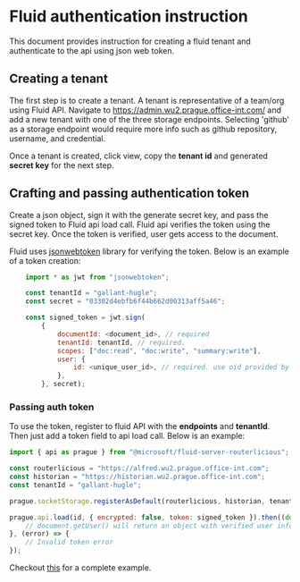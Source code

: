 # Fluid authentication instruction
This document provides instruction for creating a fluid tenant and authenticate to the api using json web token.

## Creating a tenant
The first step is to create a tenant. A tenant is representative of a team/org using Fluid API. Navigate to https://admin.wu2.prague.office-int.com/ and add a new tenant with one of the three storage endpoints. Selecting 'github' as a storage endpoint would require more info such as github repository, username, and credential.

Once a tenant is created, click view, copy the **tenant id** and generated **secret key** for the next step.

## Crafting and passing authentication token
Create a json object, sign it with the generate secret key, and pass the signed token to Fluid api load call. Fluid api verifies the token using the secret key. Once the token is verified, user gets access to the document.

Fluid uses [jsonwebtoken](https://www.npmjs.com/package/jsonwebtoken) library for verifying the token. Below is an example of a token creation:

```javascript
    import * as jwt from "jsonwebtoken";

    const tenantId = "gallant-hugle";
    const secret = "03302d4ebfb6f44b662d00313aff5a46";

    const signed_token = jwt.sign(
        {
            documentId: <document_id>, // required
            tenantId: tenantId, // required.
            scopes: ["doc:read", "doc:write", "summary:write"],
            user: {
                id: <unique_user_id>, // required. use oid provided by AAD auth.
            },
        }, secret);
```

### Passing auth token
To use the token, register to fluid API with the **endpoints** and **tenantId**. Then just add a token field to api load call. Below is an example:
```javascript
import { api as prague } from "@microsoft/fluid-server-routerlicious";

const routerlicious = "https://alfred.wu2.prague.office-int.com";
const historian = "https://historian.wu2.prague.office-int.com";
const tenantId = "gallant-hugle";

prague.socketStorage.registerAsDefault(routerlicious, historian, tenantId);

prague.api.load(id, { encrypted: false, token: signed_token }).then((document) => {
    // document.getUser() will return an object with verified user information.
}, (error) => {
    // Invalid token error
});
```

Checkout [this](https://github.com/Microsoft/Prague/blob/master/doc/api/examples/sequence/src/index.ts) for a complete example.